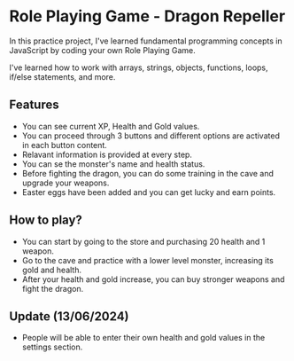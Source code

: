 # Role Playing Game - Dragon Repeller

In this practice project, I've learned fundamental programming concepts in JavaScript by coding your own Role Playing Game.

I've learned how to work with arrays, strings, objects, functions, loops, if/else statements, and more.

## Features
 - You can see current XP, Health and Gold values.
 - You can proceed through 3 buttons and different options are activated in each button content.
 - Relavant information is provided at every step.
 - You can se the monster's name and health status.
 - Before fighting the dragon, you can do some training in the cave and upgrade your weapons.
 - Easter eggs have been added and you can get lucky and earn points.

 ## How to play?
 - You can start by going to the store and purchasing 20 health and 1 weapon.
 - Go to the cave and practice with a lower level monster, increasing its gold and health.
 - After your health and gold increase, you can buy stronger weapons and fight the dragon.

## Update (13/06/2024)
- People will be able to enter their own health and gold values ​​in the settings section.